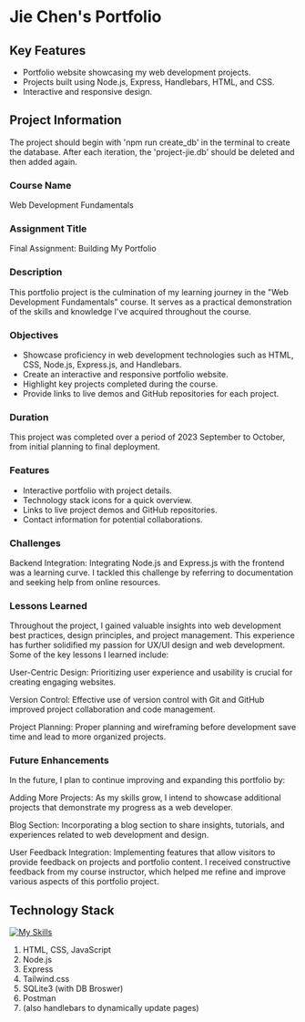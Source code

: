 # Jie Chen's Portfolio

## Key Features

- Portfolio website showcasing my web development projects.
- Projects built using Node.js, Express, Handlebars, HTML, and CSS.
- Interactive and responsive design.

## Project Information

The project should begin with 'npm run create_db' in the terminal to create the database. After each iteration, the 'project-jie.db' should be deleted and then added again.

### Course Name

Web Development Fundamentals

### Assignment Title

Final Assignment: Building My Portfolio

### Description

This portfolio project is the culmination of my learning journey in the "Web Development Fundamentals" course. It serves as a practical demonstration of the skills and knowledge I've acquired throughout the course.

### Objectives

- Showcase proficiency in web development technologies such as HTML, CSS, Node.js, Express.js, and Handlebars.
- Create an interactive and responsive portfolio website.
- Highlight key projects completed during the course.
- Provide links to live demos and GitHub repositories for each project.

### Duration

This project was completed over a period of 2023 September to October, from initial planning to final deployment.

### Features

- Interactive portfolio with project details.
- Technology stack icons for a quick overview.
- Links to live project demos and GitHub repositories.
- Contact information for potential collaborations.

### Challenges

Backend Integration: Integrating Node.js and Express.js with the frontend was a learning curve. I tackled this challenge by referring to documentation and seeking help from online resources.

### Lessons Learned

Throughout the project, I gained valuable insights into web development best practices, design principles, and project management. This experience has further solidified my passion for UX/UI design and web development. Some of the key lessons I learned include:

User-Centric Design: Prioritizing user experience and usability is crucial for creating engaging websites.

Version Control: Effective use of version control with Git and GitHub improved project collaboration and code management.

Project Planning: Proper planning and wireframing before development save time and lead to more organized projects.

### Future Enhancements

In the future, I plan to continue improving and expanding this portfolio by:

Adding More Projects: As my skills grow, I intend to showcase additional projects that demonstrate my progress as a web developer.

Blog Section: Incorporating a blog section to share insights, tutorials, and experiences related to web development and design.

User Feedback Integration: Implementing features that allow visitors to provide feedback on projects and portfolio content.
I received constructive feedback from my course instructor, which helped me refine and improve various aspects of this portfolio project.

## Technology Stack

[![My Skills](https://skillicons.dev/icons?i=html,css,javascript,nodejs,express,tailwindcss,sqlite,postman)](https://skillicons.dev)

1. HTML, CSS, JavaScript
2. Node.js
3. Express
4. Tailwind.css
5. SQLite3 (with DB Broswer)
6. Postman
7. (also handlebars to dynamically update pages)
